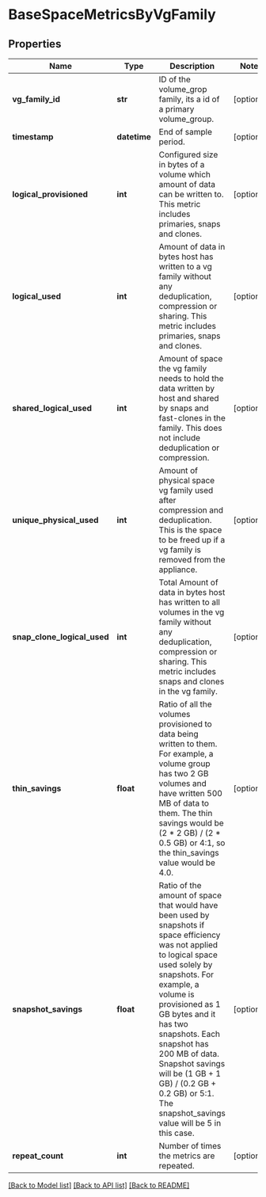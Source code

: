 # BaseSpaceMetricsByVgFamily

## Properties
Name | Type | Description | Notes
------------ | ------------- | ------------- | -------------
**vg_family_id** | **str** | ID of the volume_grop family, its a id of a primary volume_group. | [optional] 
**timestamp** | **datetime** | End of sample period. | [optional] 
**logical_provisioned** | **int** | Configured size in bytes of a volume which amount of data can be written to. This metric includes primaries, snaps and clones. | [optional] 
**logical_used** | **int** | Amount of data in bytes host has written to a vg family without any deduplication, compression or sharing. This metric includes primaries, snaps and clones. | [optional] 
**shared_logical_used** | **int** | Amount of space the vg family needs to hold the data written by host and shared by snaps and fast-clones in the family. This does not include deduplication or compression. | [optional] 
**unique_physical_used** | **int** | Amount of physical space vg family used after compression and deduplication. This is the space to be freed up if a vg family is removed from the appliance. | [optional] 
**snap_clone_logical_used** | **int** | Total Amount of data in bytes host has written to all volumes in the vg family without any deduplication, compression or sharing. This metric includes snaps and clones in the vg family. | [optional] 
**thin_savings** | **float** | Ratio of all the volumes provisioned to data being written to them. For example, a volume group has two 2 GB volumes and have written 500 MB of data to them. The thin savings would be (2 * 2 GB) / (2 * 0.5 GB) or 4:1, so the thin_savings value would be 4.0. | [optional] 
**snapshot_savings** | **float** | Ratio of the amount of space that would have been used by snapshots if space efficiency was not applied to logical space used solely by snapshots. For example, a volume is provisioned as 1 GB bytes and it has two snapshots. Each snapshot has 200 MB of data. Snapshot savings will be (1 GB + 1 GB) / (0.2 GB + 0.2 GB) or 5:1. The snapshot_savings value will be 5 in this case. | [optional] 
**repeat_count** | **int** | Number of times the metrics are repeated. | [optional] 

[[Back to Model list]](../README.md#documentation-for-models) [[Back to API list]](../README.md#documentation-for-api-endpoints) [[Back to README]](../README.md)


